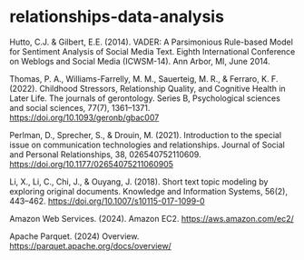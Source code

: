 # relationships-data-analysis

Hutto, C.J. & Gilbert, E.E. (2014). VADER: A Parsimonious Rule-based Model for Sentiment Analysis of Social Media Text. Eighth International Conference on Weblogs and Social Media (ICWSM-14). Ann Arbor, MI, June 2014.

Thomas, P. A., Williams-Farrelly, M. M., Sauerteig, M. R., & Ferraro, K. F. (2022). Childhood Stressors, Relationship Quality, and Cognitive Health in Later Life. The journals of gerontology. Series B, Psychological sciences and social sciences, 77(7), 1361–1371. https://doi.org/10.1093/geronb/gbac007

Perlman, D., Sprecher, S., & Drouin, M. (2021). Introduction to the special issue on communication technologies and relationships. Journal of Social and Personal Relationships, 38, 026540752110609. https://doi.org/10.1177/02654075211060905

Li, X., Li, C., Chi, J., & Ouyang, J. (2018). Short text topic modeling by exploring original documents. Knowledge and Information Systems, 56(2), 443–462. https://doi.org/10.1007/s10115-017-1099-0

Amazon Web Services. (2024). Amazon EC2. https://aws.amazon.com/ec2/

Apache Parquet. (2024) Overview. https://parquet.apache.org/docs/overview/
